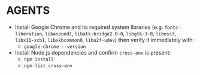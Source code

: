 # AGENTS

- Install Google Chrome and its required system libraries (e.g. `fonts-liberation`, `libasound2`, `libatk-bridge2.0-0`, `libgtk-3-0`, `libnss3`, `libx11-xcb1`, `libxkbcommon0`, `libu2f-udev`) then verify it immediately with:
  - `google-chrome --version`
- Install Node.js dependencies and confirm `cross-env` is present:
  - `npm install`
  - `npm list cross-env`
